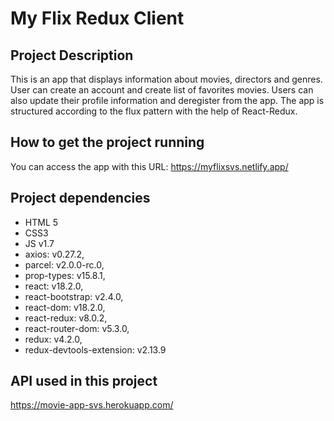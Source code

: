 # My Flix Redux Client

## Project Description
This is an app that displays information about movies, directors and genres. User can create an account and create list of favorites movies. Users can also update their profile information and  deregister from the app.
The app is structured according to the flux pattern with the help of React-Redux.

## How to get the project running
You can access the app with this URL: https://myflixsvs.netlify.app/

## Project dependencies
- HTML 5
- CSS3
- JS v1.7
- axios: v0.27.2,
- parcel: v2.0.0-rc.0,
- prop-types: v15.8.1,
- react: v18.2.0,
- react-bootstrap: v2.4.0,
- react-dom: v18.2.0,
- react-redux: v8.0.2,
- react-router-dom: v5.3.0,
- redux: v4.2.0,
- redux-devtools-extension: v2.13.9

## API used in this project
https://movie-app-svs.herokuapp.com/
